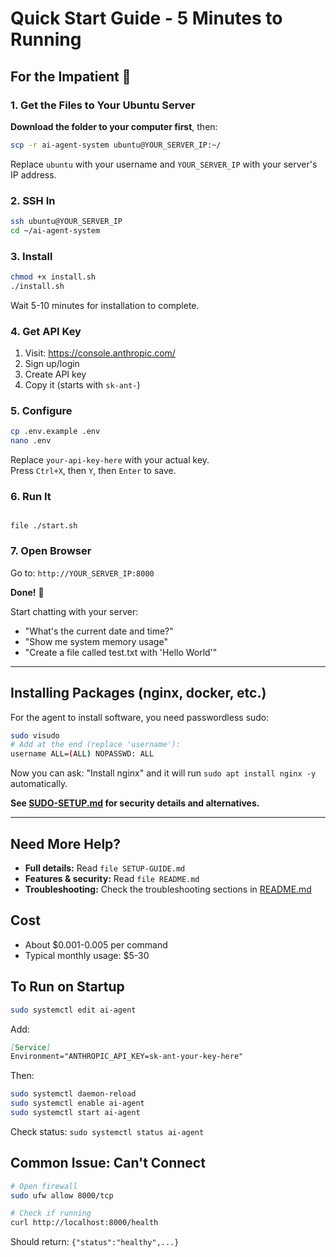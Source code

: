 # Quick Start Guide - 5 Minutes to Running

## For the Impatient 🚀

### 1. Get the Files to Your Ubuntu Server

**Download the folder to your computer first**, then:

```bash
scp -r ai-agent-system ubuntu@YOUR_SERVER_IP:~/
```

Replace `ubuntu` with your username and `YOUR_SERVER_IP` with your server's IP address.

### 2. SSH In

```bash
ssh ubuntu@YOUR_SERVER_IP
cd ~/ai-agent-system
```

### 3. Install

```bash
chmod +x install.sh
./install.sh
```

Wait 5-10 minutes for installation to complete.

### 4. Get API Key

1. Visit: <https://console.anthropic.com/>
2. Sign up/login
3. Create API key
4. Copy it (starts with `sk-ant-`)

### 5. Configure

```bash
cp .env.example .env
nano .env
```

Replace `your-api-key-here` with your actual key.\
Press `Ctrl+X`, then `Y`, then `Enter` to save.

### 6. Run It

```markdown
```

`file ./start.sh` 

### 7. Open Browser

Go to: `http://YOUR_SERVER_IP:8000`

**Done!** 🎉

Start chatting with your server:

- "What's the current date and time?"
- "Show me system memory usage"
- "Create a file called test.txt with 'Hello World'"

---

## Installing Packages (nginx, docker, etc.)

For the agent to install software, you need passwordless sudo:

```bash
sudo visudo
# Add at the end (replace 'username'):
username ALL=(ALL) NOPASSWD: ALL
```

Now you can ask: "Install nginx" and it will run `sudo apt install nginx -y` automatically.

**See [SUDO-SETUP.md](http://SUDO-SETUP.md) for security details and alternatives.**

---

## Need More Help?

- **Full details:** Read `file SETUP-GUIDE.md` 
- **Features & security:** Read `file README.md` 
- **Troubleshooting:** Check the troubleshooting sections in [README.md](http://README.md)

## Cost

- About $0.001-0.005 per command
- Typical monthly usage: $5-30

## To Run on Startup

```bash
sudo systemctl edit ai-agent
```

Add:

```markdown
[Service]
Environment="ANTHROPIC_API_KEY=sk-ant-your-key-here"
```

Then:

```bash
sudo systemctl daemon-reload
sudo systemctl enable ai-agent
sudo systemctl start ai-agent
```

Check status: `sudo systemctl status ai-agent`

## Common Issue: Can't Connect

```bash
# Open firewall
sudo ufw allow 8000/tcp

# Check if running
curl http://localhost:8000/health
```

Should return: `{"status":"healthy",...}`
